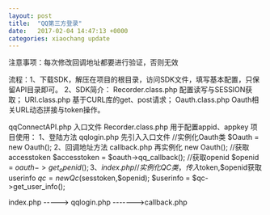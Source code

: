 ```yaml
---
layout: post
title:  "QQ第三方登录"
date:   2017-02-04 14:47:13 +0000
categories: xiaochang update
---
```



注意事项：每次修改回调地址都要进行验证，否则无效

流程：1、下载SDK，解压在项目的根目录，访问SDK文件，填写基本配置，只保留API目录即可。
2、SDK简介：
Recorder.class.php 配置读写与SESSION获取；
URI.class.php 基于CURL库的get、post请求；
Oauth.class.php Oauth相关URL动态拼接与token操作。

qqConnectAPI.php 入口文件
Recorder.class.php 用于配置appid、appkey
项目使用：
1、登陆方法 qqlogin.php
先引入入口文件
//实例化Oauth类
      $Oauth = new Oauth();
2、回调地址方法 callback.php
再实例化 new Oauth();
      //获取accesstoken
      $accesstoken = $oauth->qq_callback();
      //获取openid
      $openid = $oauth->get_openid();
3、index.php
//实例化QC类，传入$token,$openid获取userinfo
    $qc = new Qc($sesstoken,$openid);
    $userinfo = $qc->get_user_info();

index.php -----> qqlogin.php ------->callback.php
